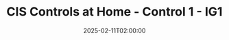 ---
title: "CIS Controls at Home - Control 1 - IG1"
date: 2025-02-11T02:00:00
tags:
  - cis
  - concepts
categories: 
  - cybersecurity
 
draft: true
url: "cis-at-home-control1-ig1"
summary: "Summary of steps and results implementing CIS Control 1 IG1"
description: "Summary of steps and results implementing CIS Control 1 IG1"

---